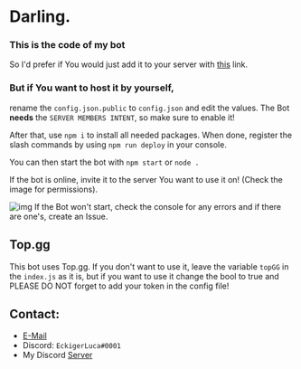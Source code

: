 # Darling.

### This is the code of my bot
So I'd prefer if You would just add it to your server with [this](https://eckigerluca.com/darling/invite) link.

### But if You want to host it by yourself,
rename the `config.json.public` to `config.json` and edit the values. The Bot **needs** the `SERVER MEMBERS INTENT`, so make sure to enable it!

After that, use `npm i` to install all needed packages. When done, register the slash commands by using `npm run deploy` in your console.

You can then start the bot with `npm start` or `node .`

If the bot is online, invite it to the server You want to use it on! (Check the image for permissions).

![img](https://user-images.githubusercontent.com/63116530/133927732-7ad6a8e1-86cb-4ece-8753-ec69be1b370c.png)
If the Bot won't start, check the console for any errors and if there are one's, create an Issue.

## Top.gg
This bot uses Top.gg. If you don't want to use it, leave the variable `topGG` in the `index.js` as it is, but if you want to use it change the bool to true and PLEASE DO NOT forget to add your token in the config file!

## Contact:
* [E-Mail](mailto:contact@eckigerluca.com)
* Discord: `EckigerLuca#0001`
* My Discord [Server](https://eckigerluca.com/discord)
